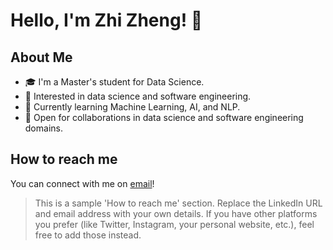 # Hello, I'm Zhi Zheng! 👋

## About Me
- 🎓 I'm a Master's student for Data Science.
- 🔭 Interested in data science and software engineering.
- 🌱 Currently learning Machine Learning, AI, and NLP.
- 👯 Open for collaborations in data science and software engineering domains.

## How to reach me 
You can connect with me on [email](zhizheng33782@gmail.com)!

> This is a sample 'How to reach me' section. Replace the LinkedIn URL and email address with your own details. If you have other platforms you prefer (like Twitter, Instagram, your personal website, etc.), feel free to add those instead.

<!---
ZhiZheng0889/ZhiZheng0889 is a ✨ special ✨ repository because its `README.md` (this file) appears on your GitHub profile.
You can click the Preview link to take a look at your changes.
--->
